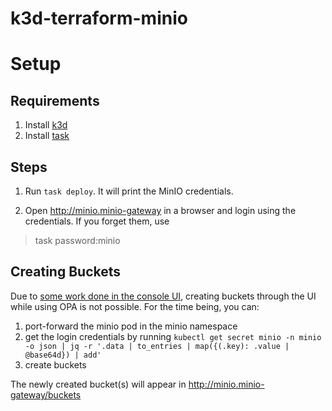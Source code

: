 # k3d-terraform-minio

# Setup

## Requirements

1. Install [k3d](https://k3d.io/v5.3.0/#installation)
2. Install [task](https://taskfile.dev/#/installation)

## Steps

1. Run `task deploy`. It will print the MinIO credentials.

2. Open http://minio.minio-gateway in a browser and login using the credentials. If you forget them, use

> task password:minio

## Creating Buckets

Due to [some work done in the console UI](https://github.com/minio/console/blob/9c63bad6ee07a59a74dcd9769f45db1bc36899b5/portal-ui/src/screens/Console/Buckets/ListBuckets/ListBuckets.tsx#L197), creating buckets through the UI while using OPA is not possible.
For the time being, you can:

1. port-forward the minio pod in the minio namespace
2. get the login credentials by running `kubectl get secret minio -n minio -o json | jq -r '.data | to_entries | map({(.key): .value | @base64d}) | add'`
3. create buckets

The newly created bucket(s) will appear in http://minio.minio-gateway/buckets
